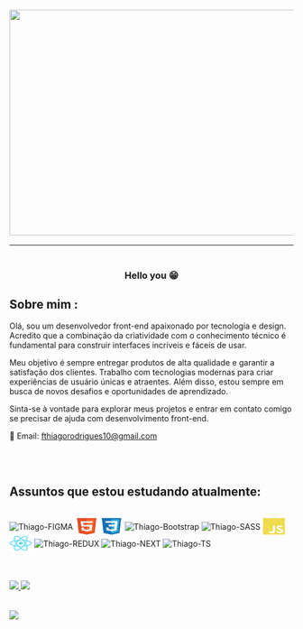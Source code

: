 <h4 align="center">
  
<img src="https://acegif.com/wp-content/uploads/rain-23.gif" width="800" height="400" />
<hr>
  
</h4>


<h3 align="center">  <br>
Hello you 😁​
<br>

</h3>

## Sobre mim :

Olá, sou um desenvolvedor front-end apaixonado por tecnologia e design. Acredito que a combinação da criatividade com o conhecimento técnico é fundamental para construir interfaces incríveis e fáceis de usar.

Meu objetivo é sempre entregar produtos de alta qualidade e garantir a satisfação dos clientes. Trabalho com tecnologias modernas para criar experiências de usuário únicas e atraentes. Além disso, estou sempre em busca de novos desafios e oportunidades de aprendizado. 

Sinta-se à vontade para explorar meus projetos e entrar em contato comigo se precisar de ajuda com desenvolvimento front-end.

📧 Email: fthiagorodrigues10@gmail.com

<br>
<br>

## Assuntos que estou estudando atualmente:
 <div style="display: inline_block"><br>
    <img align="center" alt="Thiago-FIGMA" height="30" width="40" src="https://cdn.jsdelivr.net/gh/devicons/devicon/icons/figma/figma-original.svg" />
    <img align="center" alt="Thiago-HTML" height="30" width="40" src="https://raw.githubusercontent.com/devicons/devicon/master/icons/html5/html5-original.svg">
    <img align="center" alt="Thiago-CSS" height="30" width="40" src="https://raw.githubusercontent.com/devicons/devicon/master/icons/css3/css3-original.svg">
    <img align="center" alt="Thiago-Bootstrap" height="30" width="40" src="https://cdn.jsdelivr.net/gh/devicons/devicon/icons/bootstrap/bootstrap-original.svg">
    <img align="center" alt="Thiago-SASS" height="30" width="40" src="https://cdn.jsdelivr.net/gh/devicons/devicon/icons/sass/sass-original.svg" />
    <img align="center" alt="Thiago-Js" height="30" width="40" src="https://raw.githubusercontent.com/devicons/devicon/master/icons/javascript/javascript-plain.svg">
    <img align="center" alt="Thiago-React" height="30" width="40" src="https://raw.githubusercontent.com/devicons/devicon/master/icons/react/react-original.svg">
    <img align="center" alt="Thiago-REDUX" height="30" width="40" src="https://cdn.jsdelivr.net/gh/devicons/devicon/icons/redux/redux-original.svg" />
    <img align="center" alt="Thiago-NEXT" height="30" width="40" src="https://cdn.jsdelivr.net/gh/devicons/devicon/icons/nextjs/nextjs-original-wordmark.svg" />
    <img align="center" alt="Thiago-TS" height="30" width="40" src="https://cdn.jsdelivr.net/gh/devicons/devicon/icons/typescript/typescript-original.svg" />   
</div>

<br>
<br>
<br>

<div style:"display: inline_block">
  <a href="https://github.com/CiscoFran10">
  <img height="180em" src="https://github-readme-stats-sigma-five.vercel.app/api?username=CiscoFran10&show_icons=true&theme=dark&include_all_commits=true&count_private=true"/>
  <img height="120em width="30em" src="https://github-readme-stats-sigma-five.vercel.app/api/top-langs/?username=CiscoFran10&layout=compact&langs_count=7&theme=dark"/>
</div>
<br>
<br>
  
<div>
   <a href="https://www.linkedin.com/in/https://www.linkedin.com/in/francisco-th-rodrigues/" target="_blank"><img src="https://img.shields.io/badge/-LinkedIn-%230077B5?style=for-the-badge&logo=linkedin&logoColor=white" target="_blank"></a> 
</div>
